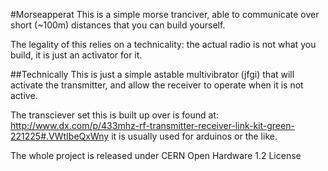 #Morseapperat
This is a simple morse tranciver, able to communicate over short (~100m) distances  that you can build yourself.

The legality of this relies on a technicality: the actual radio is not what you build, it is just an activator for it.

##Technically
This is just a simple astable multivibrator (jfgi) that will activate the transmitter, and allow the receiver to operate when it is not active.

The transciever set this is built up over is found at: http://www.dx.com/p/433mhz-rf-transmitter-receiver-link-kit-green-221225#.VWtIbeQxWny it is usually used for arduinos or the like.

The whole project is released under CERN Open Hardware 1.2 License
